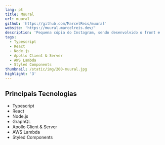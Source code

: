 ```yaml
---
lang: pt
title: Muural
url: muural
github: 'https://github.com/MarcelReis/muural'
website: 'https://muural.marcelreis.dev/'
description: 'Pequena cópia do Instagram, sendo desenvolvido o front e o backend'
tags:
  - Typescript
  - React
  - Node.js
  - Apollo Client & Server
  - AWS Lambda
  - Styled Components
thumbnail: /static/img/200-muural.jpg
highlight: '3'
---
```

## Principais Tecnologias
* Typescript
* React
* Node.js
* GraphQL
* Apollo Client & Server
* AWS Lambda
* Styled Components

